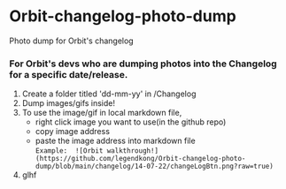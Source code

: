 # Orbit-changelog-photo-dump
Photo dump for Orbit's changelog

### For Orbit's devs who are dumping photos into the Changelog for a specific date/release. ###

1. Create a folder titled 'dd-mm-yy' in /Changelog
2. Dump images/gifs inside!
3. To use the image/gif in local markdown file,
   - right click image you want to use(in the github repo)
   - copy image address 
   - paste the image address into markdown file </br>
   ``` Example:  ![Orbit walkthrough!](https://github.com/legendkong/Orbit-changelog-photo-dump/blob/main/changelog/14-07-22/changeLogBtn.png?raw=true) ```
4. glhf
